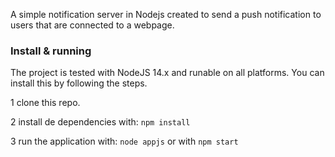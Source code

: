 A simple notification server in Nodejs created to send a push notification to users that are connected to a webpage.

### Install & running
The project is tested with NodeJS 14.x and runable on all platforms.
You can install this by following the steps.

1 clone this repo.

2 install de dependencies with: ``npm install``

3 run the application with: ``node appjs`` or with ``npm start``
